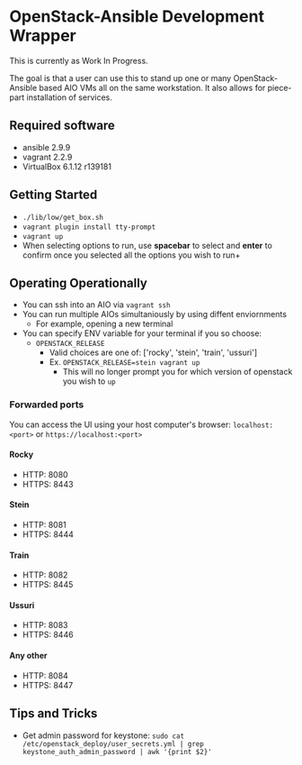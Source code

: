 # OpenStack-Ansible Development Wrapper
This is currently as Work In Progress.

The goal is that a user can use this to stand up one or many OpenStack-Ansible based AIO VMs
all on the same workstation. It also allows for piece-part installation of services.

## Required software
* ansible 2.9.9
* vagrant 2.2.9
* VirtualBox 6.1.12 r139181

## Getting Started
* `./lib/low/get_box.sh`
* `vagrant plugin install tty-prompt`
* `vagrant up`
* When selecting options to run, use **spacebar** to select and **enter** to confirm once you selected all the options you wish to run+

## Operating Operationally
* You can ssh into an AIO via `vagrant ssh`
* You can run multiple AIOs simultaniously by using diffent enviornments
  * For example, opening a new terminal
* You can specify ENV variable for your terminal if you so choose:
  * `OPENSTACK_RELEASE` 
    * Valid choices are one of: ['rocky', 'stein', 'train', 'ussuri']
    * Ex. `OPENSTACK_RELEASE=stein vagrant up`
      * This will no longer prompt you for which version of openstack you wish to `up`

### Forwarded ports
You can access the UI using your host computer's browser: `localhost:<port>` or `https://localhost:<port>`
#### Rocky
* HTTP: 8080
* HTTPS: 8443
#### Stein
* HTTP: 8081
* HTTPS: 8444
#### Train
* HTTP: 8082
* HTTPS: 8445
#### Ussuri
* HTTP: 8083
* HTTPS: 8446
#### Any other
* HTTP: 8084
* HTTPS: 8447

## Tips and Tricks
* Get admin password for keystone: `sudo cat /etc/openstack_deploy/user_secrets.yml | grep keystone_auth_admin_password | awk '{print $2}'`
